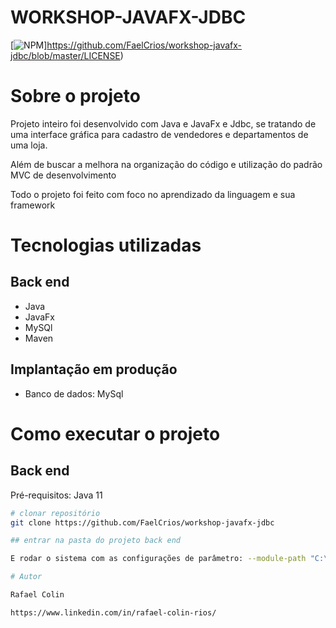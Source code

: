 # WORKSHOP-JAVAFX-JDBC
[![NPM](https://img.shields.io/npm/l/react)]https://github.com/FaelCrios/workshop-javafx-jdbc/blob/master/LICENSE) 

# Sobre o projeto


Projeto inteiro foi desenvolvido com Java e JavaFx e Jdbc, se tratando de uma interface gráfica para cadastro de vendedores e departamentos de uma loja.

Além de buscar a melhora na organização do código e utilização do padrão MVC de desenvolvimento

Todo o projeto foi feito com foco no aprendizado da linguagem e sua framework



# Tecnologias utilizadas
## Back end
- Java
- JavaFx
- MySQl
- Maven

## Implantação em produção
- Banco de dados: MySql

# Como executar o projeto

## Back end
Pré-requisitos: Java 11

```bash
# clonar repositório
git clone https://github.com/FaelCrios/workshop-javafx-jdbc

## entrar na pasta do projeto back end

E rodar o sistema com as configurações de parâmetro: --module-path "C:\java-libs\javafx-sdk\lib" --add-modules=javafx.fxml,javafx.controls

# Autor

Rafael Colin

https://www.linkedin.com/in/rafael-colin-rios/
